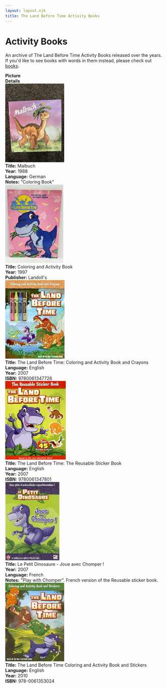 ```yaml
---
layout: layout.njk
title: The Land Before Time Activity Books
---
```


# Activity Books

An archive of The Land Before Time Activity Books released over the years. If you'd like to see books with words in them instead, please check out [books](/media/books).

<div class="item-table">
  <div class="item-header">
    <div class="item-image"><strong>Picture</strong></div>
    <div class="item-details"><strong>Details</strong></div>
  </div>

<div class="item-entry" id="malbuch-1988-205">
    <div class="item-image">
      <a href="/images/toys/coloringbook/malbuch-1988.jpg" data-lightbox="img" data-title="Malbuch">
        <div class="img-box">
          <img src="/images/toys/coloringbook/malbuch-1988.jpg" alt="Malbuch" style="height:250px; object-fit:cover;" loading="lazy"/>
        </div>
      </a>
    </div>
    <div class="item-details">
      <strong>Title:</strong> Malbuch<br/>
      <strong>Year:</strong> 1988<br/>
      <strong>Language:</strong> German<br/>
      <strong>Notes:</strong> "Coloring Book"<br/>
    </div>
  </div>


<div class="item-entry" id="chomper1997-197">
    <div class="item-image">
      <a href="/images/toys/coloringbook/chomper1997.jpg" data-lightbox="img" data-title="Coloring and Activity Book">
        <div class="img-box">
          <img src="/images/toys/coloringbook/chomper1997.jpg" alt="Coloring and Activity Book" style="height:250px; object-fit:cover;" loading="lazy"/>
        </div>
      </a>
    </div>
    <div class="item-details">
      <strong>Title:</strong> Coloring and Activity Book<br/>
      <strong>Year:</strong> 1997<br/>
      <strong>Publisher:</strong> Landoll's<br/>
    </div>
  </div>

<div class="item-entry">
  <div class="item-image">
    <a href="/images/media/books/coloringbookandcrayons.jpg" data-lightbox="img" data-title="The Land Before Time: Coloring and Activity Book and Crayons">
    <div class="img-box">
        <img src="/images/media/books/coloringbookandcrayons.jpg" alt="The Land Before Time: Coloring and Activity Book and Crayons"
            style="height:250px; object-fit:cover;" loading="lazy"></div>
      </a>
  </div>
  <div class="item-details">
    <strong>Title:</strong> The Land Before Time: Coloring and Activity Book and Crayons <br/>
      <strong>Language:</strong> English<br/>
      <strong>Year:</strong> 2007<br/>
      <strong>ISBN:</strong> 9780061347726<br/>
  </div>
</div>

    
  <div class="item-entry">
  <div class="item-image">
    <a href="/images/media/books/reusablestickerbook.jpg" data-lightbox="img" data-title="The Land Before Time: The Reusable Sticker Book">
    <div class="img-box">
        <img src="/images/media/books/reusablestickerbook.jpg" alt="The Land Before Time: The Reusable Sticker Book"
            style="height:250px; object-fit:cover;" loading="lazy"></div>
      </a>
  </div>
  <div class="item-details">
    <strong>Title:</strong> The Land Before Time: The Reusable Sticker Book<br/>
      <strong>Language:</strong> English<br/>
      <strong>Year:</strong> 2007<br/>
      <strong>ISBN:</strong> 9780061347801<br/>
  </div>
</div>
  <div class="item-entry">
  <div class="item-image">
    <a href="/images/media/books/fr_joueravecchomper.jpg" data-lightbox="img" data-title="Le Petit Dinosaure - Joue avec Chomper !">
        <div class="img-box">
          <img src="/images/media/books/fr_joueravecchomper.jpg" alt="Le Petit Dinosaure - Joue avec Chomper !" style="height:250px; object-fit:cover;" loading="lazy">
        </div>
      </a>
  </div>
  <div class="item-details">
    <strong>Title:</strong> Le Petit Dinosaure - Joue avec Chomper !<br/>
      <strong>Year:</strong> 2007<br/>
      <strong>Language:</strong> French<br/>
      <strong>Notes:</strong> "Play with Chomper". French version of the  Reusable sticker book.<br/>
  </div>
</div>
  <div class="item-entry">
  <div class="item-image">
    <a href="/images/media/books/coloringandactivitybook.jpg" data-lightbox="img" data-title="The Land Before Time Coloring and Activity Book and Stickers ">
    <div class="img-box">
        <img src="/images/media/books/coloringandactivitybook.jpg" alt="The Land Before Time Coloring and Activity Book and Stickers "
            style="height:250px; object-fit:cover;" loading="lazy"></div>
      </a>
  </div>
  <div class="item-details">
    <strong>Title:</strong> The Land Before Time Coloring and Activity Book and Stickers <br/>
      <strong>Language:</strong> English<br/>
      <strong>Year:</strong> 2010<br/>
      <strong>ISBN:</strong> 978-0061353024<br/>
  </div>
</div>


</div>